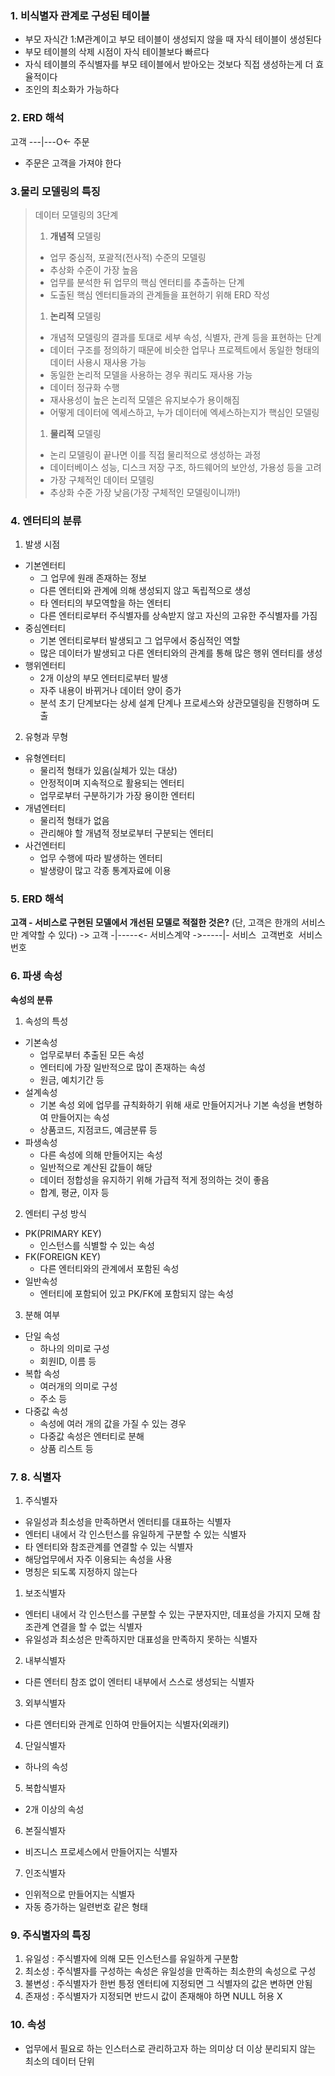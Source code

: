 ### 1. 비식별자 관계로 구성된 테이블
- 부모 자식간 1:M관계이고 부모 테이블이 생성되지 않을 때 자식 테이블이 생성된다
- 부모 테이블의 삭제 시점이 자식 테이블보다 빠르다
- 자식 테이블의 주식별자를 부모 테이블에서 받아오는 것보다 직접 생성하는게 더 효율적이다
- 조인의 최소화가 가능하다

### 2. ERD 해석
고객 ---|---O<- 주문
- 주문은 고객을 가져야 한다

### 3.물리 모델링의 특징
> 데이터 모델링의 3단계
> 1. **개념적** 모델링
> - 업무 중심적, 포괄적(전사적) 수준의 모델링
> - 추상화 수준이 가장 높음
> - 업무를 분석한 뒤 업무의 핵심 엔터티를 추출하는 단계
> - 도출된 핵심 엔터티들과의 관계들을 표현하기 위해 ERD 작성
> 
> 1. **논리적** 모델링
> - 개념적 모델링의 결과를 토대로 세부 속성, 식별자, 관계 등을 표현하는 단계
> - 데이터 구조를 정의하기 때문에 비슷한 업무나 프로젝트에서 동일한 형태의 데이터 사용시 재사용 가능
> - 동일한 논리적 모델을 사용하는 경우 쿼리도 재사용 가능
> - 데이터 정규화 수행
> - 재사용성이 높은 논리적 모델은 유지보수가 용이해짐
> - 어떻게 데이터에 엑세스하고, 누가 데이터에 엑세스하는지가 핵심인 모델링
> 
> 1. **물리적** 모델링
> - 논리 모델링이 끝나면 이를 직접 물리적으로 생성하는 과정
> - 데이터베이스 성능, 디스크 저장 구조, 하드웨어의 보안성, 가용성 등을 고려
> - 가장 구체적인 데이터 모델링
> - 추상화 수준 가장 낮음(가장 구체적인 모델링이니까!)

### 4. 엔터티의 분류
1. 발생 시점
- 기본엔터티
	- 그 업무에 원래 존재하는 정보
	- 다른 엔터티와 관계에 의해 생성되지 않고 독립적으로 생성
	- 타 엔터티의 부모역할을 하는 엔터티
	- 다른 엔터티로부터 주식별자를 상속받지 않고 자신의 고유한 주식별자를 가짐
- 중심엔터티
	- 기본 엔터티로부터 발생되고 그 업무에서 중심적인 역할
	- 많은 데이터가 발생되고 다른 엔터티와의 관계를 통해 많은 행위 엔터티를 생성
- 행위엔터티
	- 2개 이상의 부모 엔터티로부터 발생
	- 자주 내용이 바뀌거나 데이터 양이 증가
	- 분석 초기 단계보다는 상세 설계 단계나 프로세스와 상관모델링을 진행하며 도출

2. 유형과 무형
- 유형엔터티
	- 물리적 형태가 있음(실체가 있는 대상)
	- 안정적이며 지속적으로 활용되는 엔터티
	- 업무로부터 구분하기가 가장 용이한 엔터티
- 개념엔터티
	- 물리적 형태가 없음
	- 관리해야 할 개념적 정보로부터 구분되는 엔터티
- 사건엔터티
	- 업무 수행에 따라 발생하는 엔터티
	- 발생량이 많고 각종 통계자료에 이용

### 5. ERD 해석
**고객 - 서비스로 구현된 모델에서 개선된 모델로 적절한 것은?**
(단, 고객은 한개의 서비스만 계약할 수 있다)
-> 고객 -|-----<- 서비스계약 ->-----|- 서비스 
				고객번호 
				서비스번호

### 6. 파생 속성
**속성의 분류**
1) 속성의 특성
- 기본속성
	- 업무로부터 추출된 모든 속성
	- 엔터티에 가장 일반적으로 많이 존재하는 속성
	- 원금, 예치기간 등
- 설계속성
	- 기본 속성 외에 업무를 규칙화하기 위해 새로 만들어지거나 기본 속성을 변형하여 만들어지는 속성
	- 상품코드, 지점코드, 예금분류 등
- 파생속성
	- 다른 속성에 의해 만들어지는 속성
	- 일반적으로 계산된 값들이 해당
	- 데이터 정합성을 유지하기 위해 가급적 적게 정의하는 것이 좋음
	- 합계, 평균, 이자 등

2) 엔터티 구성 방식
- PK(PRIMARY KEY)
	- 인스턴스를 식별할 수 있는 속성
- FK(FOREIGN KEY)
	- 다른 엔터티와의 관계에서 포함된 속성
- 일반속성
	- 엔터티에 포함되어 있고 PK/FK에 포함되지 않는 속성

3) 분해 여부
- 단일 속성
	- 하나의 의미로 구성
	- 회원ID, 이름 등
- 복합 속성
	- 여러개의 의미로 구성
	- 주소 등
- 다중값 속성
	- 속성에 여러 개의 값을 가질 수 있는 경우
	- 다중값 속성은 엔터티로 분해
	- 상품 리스트 등

### 7. 8. 식별자
1) 주식별자
- 유일성과 최소성을 만족하면서 엔터티를 대표하는 식별자
- 엔터티 내에서 각 인스턴스를 유일하게 구분할 수 있는 식별자
- 타 엔터티와 참조관계를 연결할 수 있는 식별자
- 해당업무에서 자주 이용되는 속성을 사용
- 명칭은 되도록 지정하지 않는다
1) 보조식별자
- 엔터티 내에서 각 인스턴스를 구분할 수 있는 구분자지만, 데표성을 가지지 모해 참조관계 연결을 할 수 없는 식별자
- 유일성과 최소성은 만족하지만 대표성을 만족하지 못하는 식별자
2) 내부식별자
- 다른 엔터티 참조 없이 엔터티 내부에서 스스로 생성되는 식별자
3) 외부식별자
- 다른 엔터티와 관계로 인하여 만들어지는 식별자(외래키)
4) 단일식별자
- 하나의 속성
5) 복합식별자
- 2개 이상의 속성
6) 본질식별자
- 비즈니스 프로세스에서 만들어지는 식별자
7) 인조식별자
- 인위적으로 만들어지는 식별자
- 자동 증가하는 일련번호 같은 형태

### 9. 주식별자의 특징
1) 유일성 : 주식별자에 의해 모든 인스턴스를 유일하게 구분함
2) 최소성 : 주식별자를 구성하는 속성은 유일성을 만족하는 최소한의 속성으로 구성
3) 불변성 : 주식별자가 한번 틍정 엔터티에 지정되면 그 식별자의 값은 변하면 안됨
4) 존재성 : 주식별자가 지정되면 반드시 값이 존재해야 하면 NULL 허용 X

### 10. 속성
- 업무에서 필요로 하는 인스터스로 관리하고자 하는 의미상 더 이상 분리되지 않는 최소의 데이터 단위